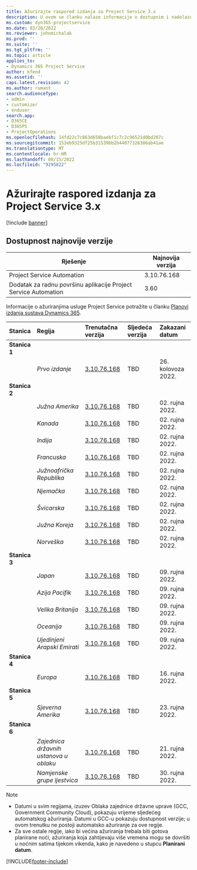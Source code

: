 ```yaml
---
title: Ažurirajte raspored izdanja za Project Service 3.x
description: U ovom se članku nalaze informacije o dostupnim i nadolazećim izdanjima programa Dynamics 365 Project Service Automation.
ms.custom: dyn365-projectservice
ms.date: 03/28/2022
ms.reviewer: johnmichalak
ms.prod: ''
ms.suite: ''
ms.tgt_pltfrm: ''
ms.topic: article
applies_to:
- Dynamics 365 Project Service
author: kfend
ms.assetid: ''
caps.latest.revision: 42
ms.author: rumant
search.audienceType:
- admin
- customizer
- enduser
search.app:
- D365CE
- D365PS
- ProjectOperations
ms.openlocfilehash: 14fd22c7c863d650baebf1c7c2c96521d0bd207c
ms.sourcegitcommit: 153eb9325df25b31539bb2b44077326386ab41ae
ms.translationtype: MT
ms.contentlocale: hr-HR
ms.lasthandoff: 08/15/2022
ms.locfileid: "9295822"
---
```

# <a name="update-release-schedule-for-project-service-3x"></a>Ažurirajte raspored izdanja za Project Service 3.x

[!include [banner](../includes/psa-now-project-operations.md)]

## <a name="latest-version-availability"></a>Dostupnost najnovije verzije

| Rješenje  | Najnovija verzija |
|-------|----|
| Project Service Automation    | 3.10.76.168 |
| Dodatak za radnu površinu aplikacije Project Service Automation                | 3.60          |

Informacije o ažuriranjima usluge Project Service potražite u članku [Planovi izdanja sustava Dynamics 365](/dynamics365/release-plans/). 

| Stanica  | Regija | Trenutačna verzija | Sljedeća verzija |  Zakazani datum
| :---   | :---   | :---   | :---   |:---   |         
|<strong>Stanica 1</strong> | |  |  | |
| | <i>Prvo izdanje</i> | [3.10.76.168](whats-new-ur-45.md) | TBD | 26. kolovoza 2022.
|<strong>Stanica 2</strong> | |  |  | |
| | <i>Južna Amerika</i> | [3.10.76.168](whats-new-ur-45.md) | TBD | 02. rujna 2022.
| | <i>Kanada</i> | [3.10.76.168](whats-new-ur-45.md) | TBD | 02. rujna 2022.
| | <i>Indija</i> | [3.10.76.168](whats-new-ur-45.md) | TBD | 02. rujna 2022.
| | <i>Francuska</i> | [3.10.76.168](whats-new-ur-45.md) | TBD | 02. rujna 2022.
| | <i>Južnoafrička Republika</i> | [3.10.76.168](whats-new-ur-45.md) | TBD | 02. rujna 2022.
| | <i>Njemačka</i> | [3.10.76.168](whats-new-ur-45.md) | TBD | 02. rujna 2022.
| | <i>Švicarska</i> | [3.10.76.168](whats-new-ur-45.md) | TBD | 02. rujna 2022.
| | <i>Južna Koreja</i> | [3.10.76.168](whats-new-ur-45.md) | TBD | 02. rujna 2022.
| | <i>Norveška</i> | [3.10.76.168](whats-new-ur-45.md) | TBD | 02. rujna 2022.
|<strong>Stanica 3</strong> | |  |  | |
| | <i>Japan</i> | [3.10.76.168](whats-new-ur-45.md) | TBD | 09. rujna 2022.
| | <i>Azija Pacifik</i> | [3.10.76.168](whats-new-ur-45.md) | TBD | 09. rujna 2022.
| | <i>Velika Britanija</i> | [3.10.76.168](whats-new-ur-45.md) | TBD | 09. rujna 2022.
| | <i>Oceanija</i> | [3.10.76.168](whats-new-ur-45.md) | TBD | 09. rujna 2022.
| | <i>Ujedinjeni Arapski Emirati</i> | [3.10.76.168](whats-new-ur-45.md) | TBD | 09. rujna 2022.
|<strong>Stanica 4</strong> | |  |  | |
| | <i>Europa</i> | [3.10.76.168](whats-new-ur-45.md) | TBD | 16. rujna 2022.
|<strong>Stanica 5</strong> | |  |  | |
| | <i>Sjeverna Amerika</i> | [3.10.76.168](whats-new-ur-45.md) | TBD | 23. rujna 2022.
|<strong>Stanica 6</strong> | |  |  | |
| | <i>Zajednica državnih ustanova u oblaku</i> | [3.10.76.168](whats-new-ur-45.md) | TBD | 21. rujna 2022.
| | <i>Namjenske grupe ljestvica</i> | [3.10.76.168](whats-new-ur-45.md) | TBD | 30. rujna 2022.




>[!Note]
> - Datumi u svim regijama, izuzev Oblaka zajednice državne uprave (GCC, Government Community Cloud), pokazuju vrijeme sljedećeg automatskog ažuriranja. Datumi u GCC-u pokazuju dostupnost verzije; u ovom trenutku ne postoji automatsko ažuriranje za ove regije.
> - Za sve ostale regije, iako bi većina ažuriranja trebala biti gotova planirane noći, ažuriranja koja zahtijevaju više vremena mogu se dovršiti u noćnim satima tijekom vikenda, kako je navedeno u stupcu **Planirani datum**.


[!INCLUDE[footer-include](../includes/footer-banner.md)]
